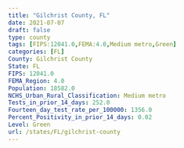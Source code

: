 ```yaml
---
title: "Gilchrist County, FL"
date: 2021-07-07
draft: false
type: county
tags: [FIPS:12041.0,FEMA:4.0,Medium metro,Green]
categories: [FL]
County: Gilchrist County
State: FL
FIPS: 12041.0
FEMA_Region: 4.0
Population: 18582.0
NCHS_Urban_Rural_Classification: Medium metro
Tests_in_prior_14_days: 252.0
Fourteen_day_test_rate_per_100000: 1356.0
Percent_Positivity_in_prior_14_days: 0.02
Level: Green
url: /states/FL/gilchrist-county
---
```



